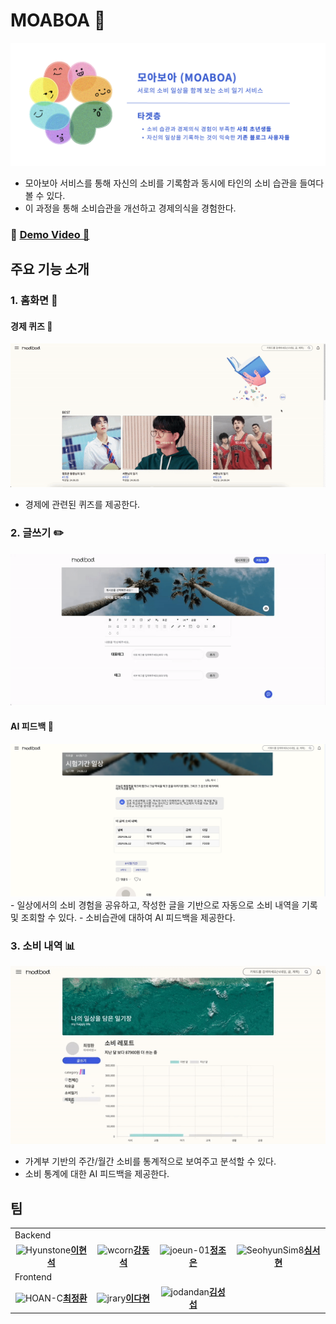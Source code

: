 #   MOABOA 💸
![상단 이미지](https://github.com/KEA-Lucky7/.github/blob/main/profile/assets/%E1%84%86%E1%85%A9%E1%84%8B%E1%85%A1%E1%84%87%E1%85%A9%E1%84%8B%E1%85%A1.png)
- 모아보아 서비스를 통해 자신의 소비를 기록함과 동시에 타인의 소비 습관을 들여다볼 수 있다.
- 이 과정을 통해 소비습관을 개선하고 경제의식을 경험한다.
### 📎 [Demo Video 🎥](https://youtu.be/cTXOsn3RlB8)

## 주요 기능 소개
### 1️. 홈화면 🏡
#### 경제 퀴즈 🧩
![퀴즈](https://github.com/KEA-Lucky7/.github/blob/main/profile/assets/%E1%84%8F%E1%85%B1%E1%84%8C%E1%85%B3.gif)
- 경제에 관련된 퀴즈를 제공한다.


### 2️. 글쓰기 ✏️
![글쓰기](https://github.com/KEA-Lucky7/.github/blob/main/profile/assets/%E1%84%80%E1%85%B3%E1%86%AF%E1%84%8A%E1%85%B3%E1%84%80%E1%85%B5.gif)
#### AI 피드백 💯
<img src="https://github.com/KEA-Lucky7/.github/blob/main/profile/assets/%E1%84%80%E1%85%B3%E1%86%AF%E1%84%91%E1%85%B5%E1%84%83%E1%85%B3%E1%84%87%E1%85%A2%E1%86%A8.png" width="600" />
- 일상에서의 소비 경험을 공유하고, 작성한 글을 기반으로 자동으로 소비 내역을 기록 및 조회할 수 있다.
- 소비습관에 대하여 AI 피드백을 제공한다.


### 3️. 소비 내역 📊
![](https://github.com/KEA-Lucky7/.github/blob/main/profile/assets/%E1%84%91%E1%85%B5%E1%84%83%E1%85%B3%E1%84%87%E1%85%A2%E1%86%A8.gif)
- 가계부 기반의 주간/월간 소비를 통계적으로 보여주고 분석할 수 있다.
- 소비 통계에 대한 AI 피드백을 제공한다.


## 팀
<table align="center">
  <tr>
    <td>
      Backend
    </td>
  </tr>
  <tr>
    <td align="center"><img width="220" alt="Hyunstone" src="https://avatars.githubusercontent.com/Hyunstone"><a href="https://github.com/Hyunstone"><b>이현석</b></a></td>
    <td align="center"><img width="220" alt="wcorn" src="https://avatars.githubusercontent.com/wcorn"><a href="https://github.com/wcorn"><b>강동석</b></a></td>
    <td align="center"><img width="220" alt="joeun-01" src="https://avatars.githubusercontent.com/joeun-01"><a href="https://github.com/joeun-01"><b>정조은</b></a></td>
    <td align="center"><img width="220" alt="SeohyunSim8" src="https://avatars.githubusercontent.com/SeohyunSim8"><a href="https://github.com/SeohyunSim8"><b>심서현</b></a></td>
  </tr>
  <tr>
    <td>Frontend</td>
  </tr>
  <tr>
    <td align="center"><img width="220" alt="HOAN-C" src="https://avatars.githubusercontent.com/HOAN-C"><a href="https://github.com/HOAN-C"><b>최정환</b></a></td>
    <td align="center"><img width="220" alt="jrary" src="https://avatars.githubusercontent.com/jrary"><a href="https://github.com/jrary"><b>이다현</b></a></td>
    <td align="center"><img width="220" alt="jodandan" src="https://avatars.githubusercontent.com/jodandan"><a href="https://github.com/jodandan"><b>김성섭</b></a></td>
  </tr>
</table>
